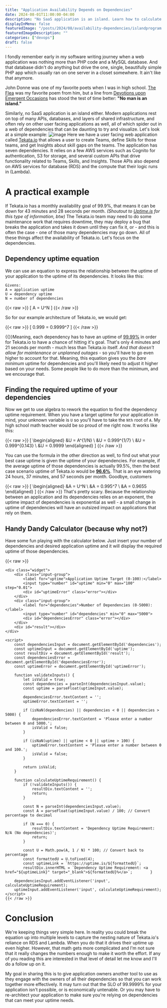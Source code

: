```yaml
---
title: "Application Availability Depends on Dependencies"
date: 2024-08-01T11:00:00-04:00
description: "No SaaS application is an island. Learn how to calculate the required uptime of dependencies based on your application uptime requirements.  Plus use a handy calculator!"
displayInMenu: false
featuredImage: "/posts/2024/08/availability-dependencies/islandprogram.webp"
featuredImageDescription: ""
categories: ["devops"]
draft: false
---
```

I fondly remember early in my software writing journey when a web application was nothing more than PHP code and a MySQL database.  And that database didn't do anything but drive the one, single, beautifully simple PHP app which usually ran on one server in a closet somewhere.  It ain't like that anymore.

John Donne was one of my favorite poets when I was in high school. [The Flea](https://en.wikipedia.org/wiki/The_Flea_(poem)) was my favorite poem from him, but a line from [Devotions upon Emergent Occasions](https://en.wikipedia.org/wiki/Devotions_upon_Emergent_Occasions) has stood the test of time better: **"No man is an island."**

Similarly, no SaaS application is an island either.  Modern applications rest on top of many APIs, databases, and layers of shared infrastructure, and often rely on other user facing applications as well, all of which spider out in a web of dependencies that can be daunting to try and visualize.  Let's look at a simple example:
![image](/posts/2024/08/availability-dependencies/tekata-arch-basic.png)
Here we have a user facing web application called [Tekata.io](https://dojo.tekata.io) that allows a user to create Teams, define Skills for those teams, and get Insights about skill gaps on the teams.  The application has seven dependencies.  It relies on a few AWS services such as Cognito for authentication, S3 for storage, and several custom APIs that drive functionality related to Teams, Skills, and Insights.  Those APIs also depend on AWS services for database (RDS) and the compute that their logic runs in (Lambda).

# A practical example
If Tekata.io has a monthly availability goal of 99.9%, that means it can be down for 43 minutes and 28 seconds per month.  _(Shoutout to [Uptime.is](https://uptime.is/99.9) for this type of information, btw)_  The Tekata.io team may need to do some maintenance work that requires downtime, they may deploy a bug that breaks the application and takes it down until they can fix it, or - and this is often the case - one of those many dependencies may go down.  All of these things affect the availability of Tekata.io.  Let's focus on the dependencies.

## Dependency uptime equation
We can use an equation to express the relationship between the uptime of your application to the uptime of its dependencies.  It looks like this:

    Givens:
    A = application uptime
    U = dependency uptime
    N = number of dependencies

{{< raw >}}
\[ A = U^N \]
{{< /raw >}}

So for our example architecture of Tekata.io, we would get:

{{< raw >}}
\[ 0.999 = 0.9999^7 \]
{{< /raw >}}
    
{{<smallimg src="/posts/2024/08/availability-dependencies/office-space-2.jpeg" alt="Office space screenshot" smartfloat="right" width="250px">}}Meaning, each dependency has to have an uptime of [99.99%](https://uptime.is/99.99) in order for Tekata.io to have a chance of hitting it's goal.  That's only 4 minutes and 21 seconds per month - much less than Tekata.io itself.  _And that doesn't allow for maintenance or unplanned outages_ - so you'll have to go even higher to account for that.  Meaning, this equation gives you the _bare minimum_ uptime for dependencies and you'll likely need to adjust it higher based on your needs.  Some people like to do more than the minimum, and we encourage that.

## Finding the required uptime of your dependencies
Now we get to use algebra to rework the equation to find the dependency uptime requirement.  When you have a target uptime for your application in mind, your unknown variable is `U` so you'll have to take the `Nth` root of `A`.  My high school math teacher would be so proud of me right now.  It works like this:

{{< raw >}}
\[ 
\begin{aligned}
&U = A^{1/N} \\ 
&U = 0.999^{1/7} \\
&U = 0.999^{0.143} \\
&U = 0.9999
\end{aligned}
\]
{{< /raw >}}

You can use the formula in the other direction as well, to find out what your best case uptime is given the uptime of your dependencies.  For example, if the average uptime of those dependencies is actually 99.5%, then the best case scenario uptime of Tekata.io would be [**96.6%**](https://uptime.is/96.6).  That is an eye watering 24 hours, 37 minutes, and 57 seconds per month.  Goodbye, customers

{{< raw >}}
\[
\begin{aligned}
&A = U^N \\
&A = 0.995^7 \\
&A = 0.9655 
\end{aligned}
\]
{{< /raw >}}
That's pretty scary.  Because the relationship between an application and its dependencies relies on an exponent, the uptime impact of dependencies is exponential as well - a small change in uptime of dependencies will have an outsized impact on applications that rely on them.

## Handy Dandy Calculator (because why not?)
Have some fun playing with the calculator below.  Just insert your number of dependencies and desired application uptime and it will display the required uptime of those dependencies.

{{< raw >}}
    <style>
        .widget {
            font-family: Arial, sans-serif;
            max-width: 300px;
            margin: 20px auto;
            padding: 20px;
            border: 1px solid #ccc;
            border-radius: 5px;
        }
        .input-group {
            margin-bottom: 10px;
        }
        label {
            display: block;
            margin-bottom: 5px;
        }
        input {
            width: 100%;
            padding: 5px;
            box-sizing: border-box;
        }
        #result {
            margin-top: 20px;
            font-weight: bold;
        }
        .error {
            color: red;
            font-size: 0.8em;
            margin-top: 5px;
        }
    </style>

    <div class="widget">
        <div class="input-group">
            <label for="uptime">Application Uptime Target (0-100):</label>
            <input type="number" id="uptime" min="0" max="100" step="0.01">
            <div id="uptimeError" class="error"></div>
        </div>
        <div class="input-group">
            <label for="dependencies">Number of Dependencies (0-5000):</label>
            <input type="number" id="dependencies" min="0" max="5000">
            <div id="dependenciesError" class="error"></div>
        </div>
        <div id="result"></div>
    </div>

    <script>
        const dependenciesInput = document.getElementById('dependencies');
        const uptimeInput = document.getElementById('uptime');
        const resultDiv = document.getElementById('result');
        const dependenciesError = document.getElementById('dependenciesError');
        const uptimeError = document.getElementById('uptimeError');

        function validateInputs() {
            let isValid = true;
            const dependencies = parseInt(dependenciesInput.value);
            const uptime = parseFloat(uptimeInput.value);

            dependenciesError.textContent = '';
            uptimeError.textContent = '';

            if (isNaN(dependencies) || dependencies < 0 || dependencies > 5000) {
                dependenciesError.textContent = 'Please enter a number between 0 and 5000.';
                isValid = false;
            }

            if (isNaN(uptime) || uptime < 0 || uptime > 100) {
                uptimeError.textContent = 'Please enter a number between 0 and 100.';
                isValid = false;
            }

            return isValid;
        }

        function calculateUptimeRequirement() {
            if (!validateInputs()) {
                resultDiv.textContent = '';
                return;
            }

            const N = parseInt(dependenciesInput.value);
            const A = parseFloat(uptimeInput.value) / 100; // Convert percentage to decimal

            if (N === 0) {
                resultDiv.textContent = 'Dependency Uptime Requirement: N/A (No dependencies)';
                return;
            }

            const U = Math.pow(A, 1 / N) * 100; // Convert back to percentage
            const formattedU = U.toFixed(4);
            const uptimeLink = `https://uptime.is/${formattedU}`;            
            resultDiv.innerHTML = `Dependency Uptime Requirement: <a href="${uptimeLink}" target="_blank">${formattedU}%</a>`;        }

        dependenciesInput.addEventListener('input', calculateUptimeRequirement);
        uptimeInput.addEventListener('input', calculateUptimeRequirement);
    </script>
    {{< /raw >}}

# Conclusion
We're keeping things very simple here.  In reality you could break the equation up into multiple levels to capture the nesting nature of Tekata.io's reliance on RDS and Lambda.  When you do that it drives their uptime up even higher.  However, that math gets more complicated and I'm not sure that it really changes the numbers enough to make it worth the effort.  If any of you reading this are interested in that level of detail let me know and I'll do a follow up on it.

My goal in sharing this is to give application owners another tool to use as they engage with the owners of all their dependencies so that you can work together more effectively.  It may turn out that the SLO of 99.9999% for your application isn't possible, or is economically untenable.  Or you may have to re-architect your application to make sure you're relying on dependencies that can meet your uptime needs.  